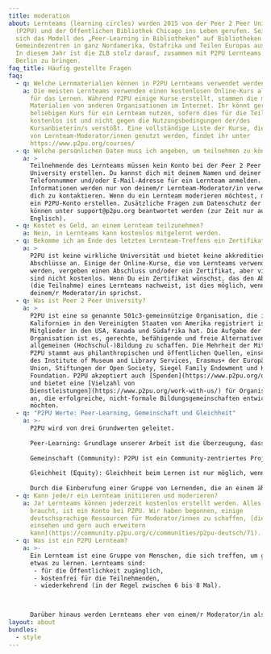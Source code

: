 ```yaml
---
title: moderation
about: Lernteams (learning circles) wurden 2015 von der Peer 2 Peer University
  (P2PU) und der Öffentlichen Bibliothek Chicago ins Leben gerufen. Seitdem hat
  sich das Modell des „Peer-Learning in Bibliotheken“ auf Bibliotheken und
  Gemeindezentren in ganz Nordamerika, Ostafrika und Teilen Europas ausgedehnt.
  In diesem Jahr ist die ZLB stolz darauf, zusammen mit P2PU Lernteams nach
  Berlin zu bringen.
faq_title: Häufig gestellte Fragen
faq:
  - q: Welche Lernmaterialien können in P2PU Lernteams verwendet werden?
    a: Die meisten Lernteams verwenden einen kostenlosen Online-Kurs als Grundlage
      für das Lernen. Während P2PU einige Kurse erstellt, stammen die meisten
      Materialien von anderen Organisationen im Internet. Ihr könnt gerne einen
      beliebigen Kurs für ein Lernteam nutzen, sofern dies für die Teilnehmenden
      kostenlos ist und nicht gegen die Nutzungsbedingungen der/des
      Kursanbieterin/s verstößt. Eine vollständige Liste der Kurse, die derzeit
      von Lernteam-Moderator/innen genutzt werden, findet ihr unter
      https://www.p2pu.org/courses/
  - q: Welche persönlichen Daten muss ich angeben, um teilnehmen zu können?
    a: >
      Teilnehmende des Lernteams müssen kein Konto bei der Peer 2 Peer
      University erstellen. Du kannst dich mit deinem Namen und deiner
      Telefonnummer und/oder E-Mail-Adresse für ein Lernteam anmelden. Diese
      Informationen werden nur von deinem/r Lernteam-Moderator/in verwendet, um
      dich zu kontaktieren. Wenn du ein Lernteam moderieren möchtest, musst du
      ein P2PU-Konto erstellen. Zusätzliche Fragen zum Datenschutz der Nutzenden
      können unter support@p2pu.org beantwortet werden (zur Zeit nur auf
      Englisch).
  - q: Kostet es Geld, an einem Lernteam teilzunehmen?
    a: Nein, in Lernteams kann kostenlos mitgelernt werden.
  - q: Bekomme ich am Ende des letzten Lernteam-Treffens ein Zertifikat?
    a: >
      P2PU ist keine wirkliche Universität und bietet keine akkreditierten
      Abschlüsse an. Einige der Online-Kurse, die von Lernteams verwendet
      werden, vergeben einen Abschluss und/oder ein Zertifikat, aber viele davon
      sind nicht kostenlos. Wenn Du ein Zertifikat wünschst, das den Abschluss
      (die Teilnahme) eines Lernteams nachweist, ist dies möglich, wenn du mit
      deinem/r Moderator/in sprichst.
  - q: Was ist Peer 2 Peer University?
    a: >
      P2PU ist eine so genannte 501c3-gemeinnützige Organisation, die in
      Kalifornien in den Vereinigten Staaten von Amerika registriert ist und
      Mitglieder in den USA, Kanada und Südafrika hat. Die Aufgabe der
      Organisation ist es, gerechte, befähigende und freie Alternativen zur
      allgemeinen (Hochschul-)Bildung zu schaffen. Die Mehrheit der Mittel für
      P2PU stammt aus philanthropischen und öffentlichen Quellen, einschließlich
      des Institute of Museum and Library Services, Erasmus+ der Europäischen
      Union, Stiftungen der Open Society, Siegel Family Endowment und Knight
      Foundation. P2PU akzeptiert auch [Spenden](https://www.p2pu.org/donate/)
      und bietet eine [Vielzahl von
      Dienstleistungen](https://www.p2pu.org/work-with-us/) für Organisationen
      an, die erfolgreiche, nicht-formale Bildungsgemeinschaften entwickeln
      möchten.
  - q: "P2PU Werte: Peer-Learning, Gemeinschaft und Gleichheit"
    a: >-
      P2PU wird von drei Grundwerten geleitet.
       
      Peer-Learning: Grundlage unserer Arbeit ist die Überzeugung, dass Lernen eine soziale Aktivität ist. Wir glauben, dass jeder Mensch durch seine eigenen Lebenserfahrungen Wissen entwickelt, dass Menschen lernen, wenn sie sich mit anderen Menschen austauschen und miteinander in Kontakt treten und dass Feedback notwendig ist, um sich zu verbessern.
       
      Gemeinschaft (Community): P2PU ist ein Community-zentriertes Projekt, das sich in der gesamten Organisation von Lernteams bis zu unserem Governance-Modell widerspiegelt. Wir beziehen Lernende und Mitarbeitende in alle Phasen der Gestaltung und Durchführung unserer Arbeit ein und glauben, dass nachhaltige Lerngemeinschaften durch die Zusammenarbeit der Basis und nicht durch hierarchische Mandate geschaffen werden.
       
      Gleichheit (Equity): Gleichheit beim Lernen ist nur möglich, wenn wir Bildung als soziales Gut und nicht als Ware erkennen. Eine Grundvoraussetzung für diesen Wert ist die Verpflichtung, offen zu arbeiten und das Gemeinwesen, die Gemeinschaft besser zurückzulassen, als wir sie vorgefunden haben. Es ist nicht genug, Raum für den Zugriff auf Bildung zu schaffen. Systemische Ungerechtigkeit bedeutet, dass der Zugang nicht gleichberechtigt ist, und wir müssen bei jedem Schritt des Weges aktiv auf Inklusion und Zugänglichkeit achten.
       
      Durch die Einberufung einer Gruppe von Lernenden, die an einem ähnlichen Thema interessiert sind, hat man die Grundlage für eine offene, kollaborative Lernumgebung geschaffen, die das Potenzial hat, genau das unterstützende System zu sein, das viele Lernende benötigen. Lernkreise können eine reichhaltige, inspirierende Lernumgebung schaffen, in der jeder gleichzeitig unterrichtet und lernt, handelt und beobachtet, spricht und hört. Dies eröffnet den Lernenden neue Perspektiven, bietet die Gelegenheit, nützliche soziale Fähigkeiten zu entwickeln, und ermöglicht Einzelnen, etwas Größeres zu erreichen, als sie alleine darstellen würden.
  - q: Kann jede/r ein Lernteam initiieren und moderieren?
    a: Ja! Lernteams können jederzeit kostenlos erstellt werden. Alles, was man
      braucht, ist ein Konto bei P2PU. Wir haben begonnen, einige
      deutschsprachige Ressourcen für Moderator/innen zu schaffen, [die man hier
      einsehen und gern auch erweitern
      kann](https://community.p2pu.org/c/communities/p2pu-deutsch/71).
  - q: Was ist ein P2PU Lernteam?
    a: >-
      Ein Lernteam ist eine Gruppe von Menschen, die sich treffen, um gemeinsam
      etwas zu lernen. Lernteams sind:
       - für die Öffentlichkeit zugänglich,
       - kostenfrei für die Teilnehmenden,
       - wiederkehrend (in der Regel zwischen 6 bis 8 Mal).


       
      Darüber hinaus werden Lernteams eher von einem/r Moderator/in als von einem/r Lehrer/in geleitet. Dies bedeutet, dass die Person, die euer Lernteam moderiert und koordiniert, kein/e Experte/in für das Fach ist, das ihr gerade lernt. Sie ist da, um die Gruppe durch den Kurs zu führen und sicherzustellen, dass der Ort, an dem ihr euch trefft, jede Woche zur Verfügung steht.
layout: about
bundles:
  - style
---
```

